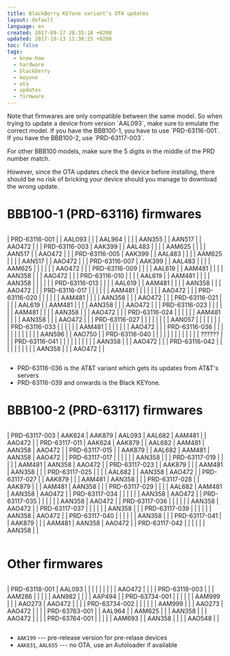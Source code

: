```yaml
---
title: BlackBerry KEYone variant's OTA updates
layout: default
language: en
created: 2017-09-17 20:35:18 +0200
updated: 2017-10-13 11:38:25 +0200
toc: false
tags:
  - know-how
  - hardware
  - blackberry
  - keyone
  - ota
  - updates
  - firmware
---
```

<p><div class="noteimportant" markdown="1">
Note that firmwares are only compatible between the same model. So when trying to update a device
from version `AAL093`, make sure to emulate the correct model. If you have the BBB100-1, you have
to use `PRD-63116-001`. If you have the BBB100-2, use `PRD-63117-003`.

For other BBB100 models, make sure the 5 digits in the middle of the PRD number match.

However, since the OTA updates check the device before installing, there should be no risk of
bricking your device should you manage to download the wrong update.
</div></p>


BBB100-1 (PRD-63116) firmwares
==============================

<div style="overflow-x: scroll;" markdown="1">

| PRD-63116-001 |        | AAL093 |        |        | AAL964 |        |        |        | AAN355 |        | AAN517 |        | AAO472 |        |
| PRD-63116-003 | AAK399 |        | AAL483 |        |        |        | AAM625 |        |        |        | AAN517 |        | AAO472 |        |
| PRD-63116-005 | AAK399 |        | AAL483 |        |        |        | AAM625 |        |        |        | AAN517 |        | AAO472 |        |
| PRD-63116-007 | AAK399 |        | AAL483 |        |        |        | AAM625 |        |        |        |        |        | AAO472 |        |
| PRD-63116-009 |        |        |        | AAL619 |        | AAM481 |        |        |        | AAN358 |        |        | AAO472 |        |
| PRD-63116-010 |        |        |        | AAL619 |        | AAM481 |        |        |        | AAN358 |        |        |        |        |
| PRD-63116-013 |        |        |        | AAL619 |        | AAM481 |        |        |        | AAN358 |        |        | AAO472 |        |
| PRD-63116-017 |        |        |        |        |        | AAM481 |        |        |        |        |        |        | AAO472 |        |
| PRD-63116-020 |        |        |        |        |        | AAM481 |        |        |        | AAN358 |        |        | AAO472 |        |
| PRD-63116-021 |        |        |        | AAL619 |        | AAM481 |        |        |        | AAN358 |        |        | AAO472 |        |
| PRD-63116-023 |        |        |        |        |        | AAM481 |        |        |        | AAN358 |        |        | AAO472 |        |
| PRD-63116-024 |        |        |        |        |        | AAM481 |        |        |        | AAN358 |        |        | AAO472 |        |
| PRD-63116-027 |        |        |        |        |        |        |        | AAN057 |        |        |        |        |        |        |
| PRD-63116-033 |        |        |        |        |        | AAM481 |        |        |        |        |        |        | AAO472 |        |
| PRD-63116-036 |        |        |        |        |        |        |        |        |        |        |        | AAN596 |        | AAO750 |
| PRD-63116-040 |        |        |        |        |        |        |        |        |        |        |        |        | ?????? |        |
| PRD-63116-041 |        |        |        |        |        |        |        |        |        | AAN358 |        |        | AAO472 |        |
| PRD-63116-042 |        |        |        |        |        |        |        |        |        | AAN358 |        |        | AAO472 |        |

</div>

* PRD-63116-036 is the AT&T variant which gets its updates from AT&T's servers
* PRD-63116-039 and onwards is the Black KEYone.


BBB100-2 (PRD-63117) firmwares
==============================

<div style="overflow-x: scroll;" markdown="1">

| PRD-63117-003 | AAK624 | AAK879 | AAL093 | AAL682 | AAM481 |        | AAO472 |
| PRD-63117-011 | AAK624 | AAK879 |        | AAL682 | AAM481 | AAN358 | AAO472 |
| PRD-63117-015 |        | AAK879 |        | AAL682 | AAM481 | AAN358 | AAO472 |
| PRD-63117-017 |        |        |        |        |        | AAN358 |        |
| PRD-63117-019 |        |        |        |        | AAM481 | AAN358 | AAO472 |
| PRD-63117-023 |        | AAK879 |        |        | AAM481 | AAN358 |        |
| PRD-63117-025 |        |        |        | AAL682 |        | AAN358 | AAO472 |
| PRD-63117-027 |        | AAK879 |        |        | AAM481 | AAN358 |        |
| PRD-63117-028 |        | AAK879 |        |        | AAM481 | AAN358 |        |
| PRD-63117-029 |        |        |        | AAL682 | AAM481 | AAN358 | AAO472 |
| PRD-63117-034 |        |        |        |        |        | AAN358 | AAO472 |
| PRD-63117-035 |        |        |        |        |        | AAN358 | AAO472 |
| PRD-63117-036 |        |        |        |        |        | AAN358 | AAO472 |
| PRD-63117-037 |        |        |        |        |        | AAN358 |        |
| PRD-63117-039 |        |        |        |        |        | AAN358 | AAO472 |
| PRD-63117-040 |        |        |        |        |        | AAN358 |        |
| PRD-63117-041 |        | AAK879 |        |        | AAM481 | AAN358 | AAO472 |
| PRD-63117-042 |        |        |        |        |        | AAN358 |        |

</div>


Other firmwares
===============

<div style="overflow-x: scroll;" markdown="1">

| PRD-63118-001 | AAL093 |        |        |        |        |        |        |        |        | AAO472 |        |        |
| PRD-63118-003 |        |        | AAM286 |        |        |        |        | AAN982 |        |        |        | AAP494 |
| PRD-63734-001 |        |        |        |        |        | AAM999 |        |        | AAO273 | AAO472 |        |        |
| PRD-63734-002 |        |        |        |        |        | AAM999 |        |        | AAO273 | AAO472 |        |        |
| PRD-63763-001 |        | AAL964 |        | AAM625 |        |        | AAN358 |        |        | AAO472 |        |        |
| PRD-63764-001 |        |        |        |        | AAM693 |        | AAN358 |        |        |        | AAO548 |        |

</div>

* `AAK199` --- pre-release version for pre-relase devices
* `AAK831`, `AAL655` --- no OTA, use an Autoloader if available
